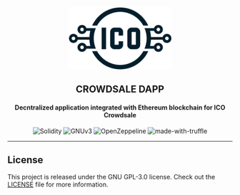 <div align="center">
<p><img width="230" height="140" src="src/img/logo/logo.png"></p>
<h2><b>CROWDSALE DAPP</b></h2>
<h4>Decntralized application integrated with Ethereum blockchain for ICO Crowdsale</h4>

![Solidity](https://img.shields.io/badge/solidity-0.5.2-black?style=flat-square)
![GNUv3](https://img.shields.io/badge/License-GPL%20v3-blue.svg)
![OpenZeppeline](https://img.shields.io/badge/OpenZeppeline-Test-red?style=flat-square)
![made-with-truffle](https://img.shields.io/badge/made%20using-truffle-blueviolet?style=flat-square)

</div>
<hr>




## License
This project is released under the GNU GPL-3.0 license.
Check out the [LICENSE](LICENSE) file for more information.

